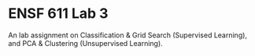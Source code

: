 # ENSF 611 Lab 3

An lab assignment on Classification & Grid Search (Supervised Learning), and PCA & Clustering (Unsupervised Learning).
